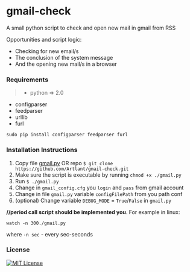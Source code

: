 # gmail-check
A small python script to check and open new mail in gmail from RSS

Opportunities and script logic:
- Checking for new email/s
- The conclusion of the system message
- And the opening new mail/s in a browser

### Requirements
> - python => 2.0
  - configparser
  - feedparser
  - urllib
  - furl

```
sudo pip install configparser feedparser furl
```

### Installation Instructions
1. Copy file [gmail.py](/gmail.py) OR repo `$ git clone https://github.com/Artlant/gmail-check.git`
2. Make sure the script is executable by running `chmod +x ./gmail.py`
3. Run `$ ./gmail.py`
4. Change in `gmail_config.cfg` you `login` and `pass` from gmail account
5. Change in file `gmail.py` variable `configFilePath` from you path conf
6. (optional) Change variable `DEBUG_MODE` = `True`/`False`  in `gmail.py`

__//period call script should be implemented you__. For example in linux:
```
watch -n 300./gmail.py
```
where `-n sec` - every sec-seconds

### License
[![MIT License](https://img.shields.io/badge/license-MIT-007EC7.svg?style=flat-square)](/LICENSE)
